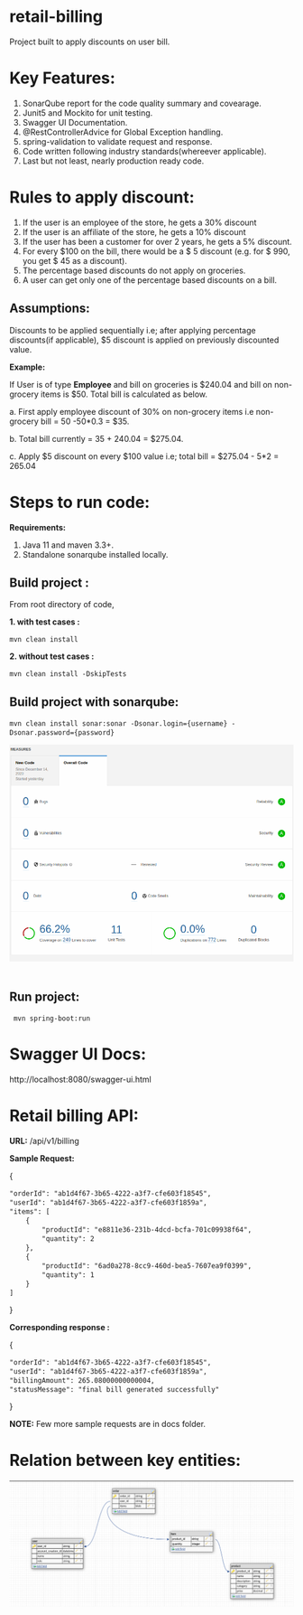 # retail-billing

Project built to apply discounts on user bill.

# Key Features:

1. SonarQube report for the code quality summary and covearage.
2. Junit5 and Mockito for unit testing.
3. Swagger UI Documentation.
4. @RestControllerAdvice for Global Exception handling.
5. spring-validation to validate request and response.
6. Code written following industry standards(whereever applicable).
7. Last but not least, nearly production ready code.


# Rules to apply discount:

1. If the user is an employee of the store, he gets a 30% discount
2. If the user is an affiliate of the store, he gets a 10% discount
3. If the user has been a customer for over 2 years, he gets a 5% discount.
4. For every $100 on the bill, there would be a $ 5 discount (e.g. for $ 990, you get $ 45 as a discount).
5. The percentage based discounts do not apply on groceries.
6. A user can get only one of the percentage based discounts on a bill.

## Assumptions:

 Discounts to be applied sequentially i.e; after applying percentage discounts(if applicable), $5 discount is applied on previously discounted value.

 **Example:**

 If User is of type **Employee**  and bill on groceries is $240.04 and bill on non-grocery items is $50. Total bill is calculated as below.

 a. First apply employee discount of 30% on non-grocery items i.e non-grocery bill = 50 -50*0.3 = $35.

 b. Total bill currently = 35 + 240.04 = $275.04.

 c. Apply $5 discount on every $100 value i.e; total bill = $275.04 - 5*2 = 265.04

 # Steps to run code:

 **Requirements:**
 1. Java 11 and maven 3.3+.
 2. Standalone sonarqube installed locally.

 ## Build project :

 From root directory of code,


 **1. with test cases :** 
 ```
 mvn clean install 
 ```

 **2. without test cases :**
 ```
 mvn clean install -DskipTests
 ```


 ## Build project with sonarqube:
 ```
 mvn clean install sonar:sonar -Dsonar.login={username} -Dsonar.password={password}
 ```

 ![image.png](docs/Sonar_Scan.png)<br><br>

 ## Run project:
```
 mvn spring-boot:run
 ```


 # Swagger UI Docs:

 http://localhost:8080/swagger-ui.html

 # Retail billing API:

 **URL:** /api/v1/billing

 **Sample Request:**

 {

    "orderId": "ab1d4f67-3b65-4222-a3f7-cfe603f18545",
    "userId": "ab1d4f67-3b65-4222-a3f7-cfe603f1859a",
    "items": [
        {
            "productId": "e8811e36-231b-4dcd-bcfa-701c09938f64",
            "quantity": 2
        },
        {
            "productId": "6ad0a278-8cc9-460d-bea5-7607ea9f0399",
            "quantity": 1
        }
    ]

}

**Corresponding response :**

{

    "orderId": "ab1d4f67-3b65-4222-a3f7-cfe603f18545",
    "userId": "ab1d4f67-3b65-4222-a3f7-cfe603f1859a",
    "billingAmount": 265.08000000000004,
    "statusMessage": "final bill generated successfully"

}

**NOTE:** Few more sample requests are in docs folder.

# Relation between key entities:

 ![image.png](docs/ER_Diagram.png)<br><br>













